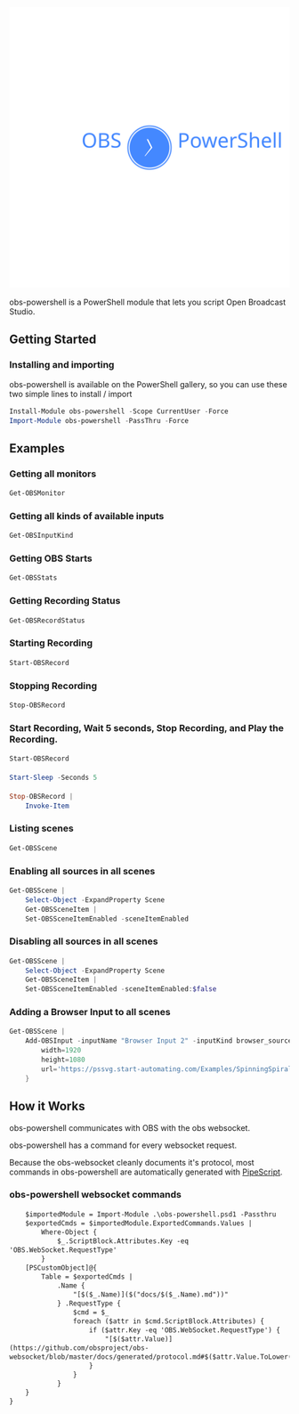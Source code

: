 <div style='text-align:center'>
<img src='Assets/obs-powershell.svg' />
</div>

obs-powershell is a PowerShell module that lets you script Open Broadcast Studio.

## Getting Started

### Installing and importing

obs-powershell is available on the PowerShell gallery, so you can use these two simple lines to install / import

~~~PowerShell
Install-Module obs-powershell -Scope CurrentUser -Force
Import-Module obs-powershell -PassThru -Force
~~~

## Examples

### Getting all monitors

~~~PowerShell
Get-OBSMonitor
~~~

### Getting all kinds of available inputs
~~~PowerShell
Get-OBSInputKind
~~~

### Getting OBS Starts
~~~PowerShell
Get-OBSStats
~~~

### Getting Recording Status
~~~PowerShell
Get-OBSRecordStatus
~~~

### Starting Recording
~~~PowerShell
Start-OBSRecord
~~~

### Stopping Recording
~~~PowerShell
Stop-OBSRecord
~~~

### Start Recording, Wait 5 seconds, Stop Recording, and Play the Recording.
~~~PowerShell
Start-OBSRecord

Start-Sleep -Seconds 5

Stop-OBSRecord |
    Invoke-Item
~~~

### Listing scenes

~~~Powershell
Get-OBSScene
~~~

### Enabling all sources in all scenes
~~~PowerShell
Get-OBSScene |
    Select-Object -ExpandProperty Scene
    Get-OBSSceneItem |
    Set-OBSSceneItemEnabled -sceneItemEnabled
~~~

### Disabling all sources in all scenes
~~~PowerShell
Get-OBSScene |
    Select-Object -ExpandProperty Scene
    Get-OBSSceneItem |
    Set-OBSSceneItemEnabled -sceneItemEnabled:$false
~~~

### Adding a Browser Input to all scenes
~~~PowerShell
Get-OBSScene | 
    Add-OBSInput -inputName "Browser Input 2" -inputKind browser_source -inputSettings @{
        width=1920
        height=1080
        url='https://pssvg.start-automating.com/Examples/SpinningSpiral901.svg'
    }
~~~



## How it Works

obs-powershell communicates with OBS with the obs websocket.

obs-powershell has a command for every websocket request.

Because the obs-websocket cleanly documents it's protocol, most commands in obs-powershell are automatically generated with [PipeScript](https://github.com/StartAutomating/PipeScript).

### obs-powershell websocket commands

~~~PipeScript {
    $importedModule = Import-Module .\obs-powershell.psd1 -Passthru
    $exportedCmds = $importedModule.ExportedCommands.Values | 
        Where-Object {
            $_.ScriptBlock.Attributes.Key -eq 'OBS.WebSocket.RequestType'
        }
    [PSCustomObject]@{
        Table = $exportedCmds |
            .Name {
                "[$($_.Name)]($("docs/$($_.Name).md"))"
            } .RequestType {
                $cmd = $_
                foreach ($attr in $cmd.ScriptBlock.Attributes) {
                    if ($attr.Key -eq 'OBS.WebSocket.RequestType') {
                        "[$($attr.Value)](https://github.com/obsproject/obs-websocket/blob/master/docs/generated/protocol.md#$($attr.Value.ToLower()))"
                    }
                }
            }
    }    
}
~~~


